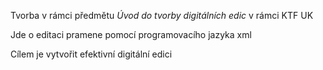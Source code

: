 <p>Tvorba v rámci předmětu <i>Úvod do tvorby digitálních edic</i> v rámci KTF UK</p>
<p></p>Jde o editaci pramene pomocí programovacího jazyka xml</p>
<p>Cílem je vytvořit efektivní digitální edici</p>
